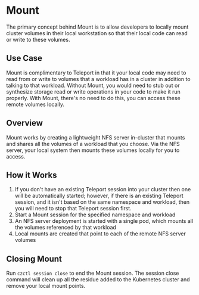 # Mount

The primary concept behind Mount is to allow developers to locally mount cluster volumes in their local workstation so 
that their local code can read or write to these volumes.

## Use Case

Mount is complimentary to Teleport in that it your local code may need to read from or write to volumes that a workload
has in a cluster in addition to talking to that workload. 
Without Mount, you would need to stub out or synthesize storage read or write operations in your code to make it run properly.
With Mount, there's no need to do this, you can access these remote volumes locally.

## Overview

Mount works by creating a lightweight NFS server in-cluster that mounts and shares all the volumes of a workload that you choose. 
Via the NFS server, your local system then mounts these volumes locally for you to access.

## How it Works

1. If you don't have an existing Teleport session into your cluster then one will be automatically started; however, if there is an existing Teleport session, and it isn't based on the same namespace and workload, then you will need to stop that Teleport session first.
1. Start a Mount session for the specified namespace and workload
1. An NFS server deployment is started with a single pod, which mounts all the volumes referenced by that workload
1. Local mounts are created that point to each of the remote NFS server volumes

## Closing Mount

Run `czctl session close` to end the Mount session. 
The session close command will clean up all the residue added to the Kubernetes cluster and remove your local mount points.

